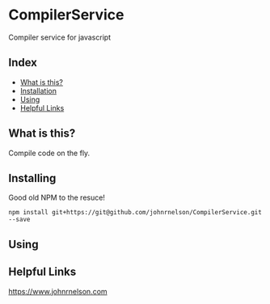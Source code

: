 # CompilerService
Compiler service for javascript
 

## Index
- [What is this?](#what-is-this)
- [Installation](#installing)
- [Using](#using)
- [Helpful Links](#helpful-links)


## What is this?
Compile code on the fly.



 
## Installing
Good old NPM to the resuce! 

    npm install git+https://git@github.com/johnrnelson/CompilerService.git --save
 
 
 
## Using
 


## Helpful Links
https://www.johnrnelson.com

